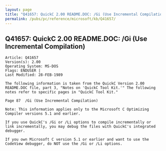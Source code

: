 ```yaml
---
layout: page
title: "Q41657: QuickC 2.00 README.DOC: /Gi (Use Incremental Compilation)"
permalink: /pubs/pc/reference/microsoft/kb/Q41657/
---
```


## Q41657: QuickC 2.00 README.DOC: /Gi (Use Incremental Compilation)

	Article: Q41657
	Version(s): 2.00
	Operating System: MS-DOS
	Flags: ENDUSER |
	Last Modified: 28-FEB-1989
	
	The following information is taken from the QuickC Version 2.00
	README.DOC file, part 3, "Notes on 'QuickC Tool Kit.'" The following
	notes refer to specific pages in "QuickC Tool Kit."
	
	Page 87  /Gi (Use Incremental Compilation)
	
	Note: This information applies only to the Microsoft C Optimizing
	Compiler versions 5.1 and earlier.
	
	If you use QuickC's /Gi or /Li options to compile incrementally or
	link incrementally, you may debug the files with QuickC's integrated
	debugger.
	
	If you own Microsoft C version 5.1 or earlier and want to use the
	CodeView debugger, do NOT use the /Gi or /Li options.
